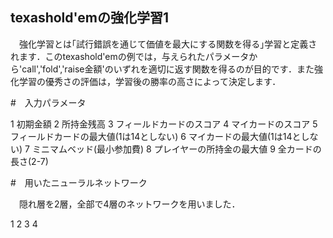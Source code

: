 ## texashold'emの強化学習1

　強化学習とは｢試行錯誤を通じて価値を最大にする関数を得る｣学習と定義されます．このtexashold'emの例では，与えられたパラメータから'call','fold','raise金額'のいずれを適切に返す関数を得るのが目的です．また強化学習の優秀さの評価は，学習後の勝率の高さによって決定します．

#　入力パラメータ

1 初期金額
2 所持金残高
3 フィールドカードのスコア
4 マイカードのスコア
5 フィールドカードの最大値(1は14としない)
6 マイカードの最大値(1は14としない)
7 ミニマムベッド(最小参加費)
8 プレイヤーの所持金の最大値
9 全カードの長さ(2-7)

#　用いたニューラルネットワーク

　隠れ層を2層，全部で4層のネットワークを用いました．

1 
2 
3 
4 

